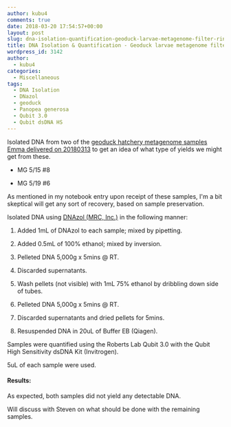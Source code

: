 ```yaml
---
author: kubu4
comments: true
date: 2018-03-20 17:54:57+00:00
layout: post
slug: dna-isolation-quantification-geoduck-larvae-metagenome-filter-rinses
title: DNA Isolation & Quantification - Geoduck larvae metagenome filter rinses
wordpress_id: 3142
author:
  - kubu4
categories:
  - Miscellaneous
tags:
  - DNA Isolation
  - DNazol
  - geoduck
  - Panopea generosa
  - Qubit 3.0
  - Qubit dsDNA HS
---
```


Isolated DNA from two of the [geoduck hatchery metagenome samples Emma delivered on 20180313](http://onsnetwork.org/kubu4/2018/03/13/samples-received-geoduck-larvae-metagenome-filter-rinses/) to get an idea of what type of yields we might get from these.





  * MG 5/15 #8


  * MG 5/19 #6



As mentioned in my notebook entry upon receipt of these samples, I'm a bit skeptical will get any sort of recovery, based on sample preservation.

Isolated DNA using [DNAzol (MRC, Inc.)](https://github.com/RobertsLab/resources/blob/master/protocols/Commercial_Protocols/MRC_DNAzol_GENOMIC_DNA_ISOLATION_REAGENT.pdf) in the following manner:





  1. Added 1mL of DNAzol to each sample; mixed by pipetting.


  2. Added 0.5mL of 100% ethanol; mixed by inversion.


  3. Pelleted DNA 5,000g x 5mins @ RT.


  4. Discarded supernatants.


  5. Wash pellets (not visible) with 1mL 75% ethanol by dribbling down side of tubes.


  6. Pelleted DNA 5,000g x 5mins @ RT.


  7. Discarded supernatants and dried pellets for 5mins.


  8. Resuspended DNA in 20uL of Buffer EB (Qiagen).



Samples were quantified using the Roberts Lab Qubit 3.0 with the Qubit High Sensitivity dsDNA Kit (Invitrogen).

5uL of each sample were used.



#### Results:



As expected, both samples did not yield any detectable DNA.

Will discuss with Steven on what should be done with the remaining samples.
